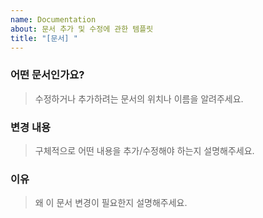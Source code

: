 ```yaml
---
name: Documentation
about: 문서 추가 및 수정에 관한 템플릿
title: "[문서] "
---
```


### 어떤 문서인가요?

> 수정하거나 추가하려는 문서의 위치나 이름을 알려주세요.

### 변경 내용

> 구체적으로 어떤 내용을 추가/수정해야 하는지 설명해주세요.

### 이유

> 왜 이 문서 변경이 필요한지 설명해주세요.
